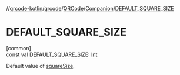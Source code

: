 //[qrcode-kotlin](../../../../index.md)/[qrcode](../../index.md)/[QRCode](../index.md)/[Companion](index.md)/[DEFAULT_SQUARE_SIZE](-d-e-f-a-u-l-t_-s-q-u-a-r-e_-s-i-z-e.md)

# DEFAULT_SQUARE_SIZE

[common]\
const val [DEFAULT_SQUARE_SIZE](-d-e-f-a-u-l-t_-s-q-u-a-r-e_-s-i-z-e.md): [Int](https://kotlinlang.org/api/latest/jvm/stdlib/kotlin/-int/index.html)

Default value of [squareSize](../square-size.md).
